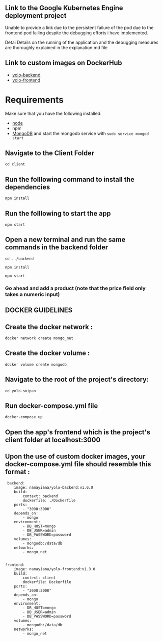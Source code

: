 ## Link to the Google Kubernetes Engine deployment project
Unable to provide a link due to the persistent failure of the pod due to the frontend pod failing despite the debugging efforts i have implemented. 

Detai
Details on the running of the application and the debugging measures are thoroughly explained in the explanation.md file 

## Link to custom images on DockerHub
- [yolo-backend](https://hub.docker.com/r/namayiana/yolo-backend)
- [yolo-frontend](https://hub.docker.com/repository/docker/namayiana/yolo-frontend)



# Requirements
Make sure that you have the following installed:
- [node](https://www.digitalocean.com/community/tutorials/how-to-install-node-js-on-ubuntu-18-04) 
- npm 
- [MongoDB](https://docs.mongodb.com/manual/tutorial/install-mongodb-on-ubuntu/) and start the mongodb service with `sudo service mongod start`

## Navigate to the Client Folder 
 `cd client`

## Run the folllowing command to install the dependencies 
 `npm install`

## Run the folllowing to start the app
 `npm start`

## Open a new terminal and run the same commands in the backend folder
 `cd ../backend`

 `npm install`

 `npm start`

 ### Go ahead and add a product (note that the price field only takes a numeric input)

## DOCKER GUIDELINES 
## Create the docker network :
    docker network create mongo_net

## Create the docker volume :
    docker volume create mongodb

## Navigate to the root of the project's directory:
    cd yolo-soipan

 ## Run docker-compose.yml file
    docker-compose up

 ## Open the app's frontend which is the project's client folder at localhost:3000

 ## Upon the use of custom docker images, your docker-compose.yml file should resemble this format : 


     backend:
        image: namayiana/yolo-backend:v1.0.0
        build: 
            context: backend
            dockerfile: ./Dockerfile
        ports:
            - "3000:3000"
        depends_on:
            - mongo
        environment:
            - DB_HOST=mongo
            - DB_USER=admin
            - DB_PASSWORD=password
        volumes:
            - mongodb:/data/db
        networks:
            - mongo_net
    

    frontend:
        image: namayiana/yolo-frontend:v1.0.0
        build: 
            context: client
            dockerfile: Dockerfile
        ports:
            - "3000:3000"
        depends_on:
            - mongo
        environment:
            - DB_HOST=mongo
            - DB_USER=admin
            - DB_PASSWORD=password
        volumes:
            - mongodb:/data/db
        networks:
            - mongo_net

